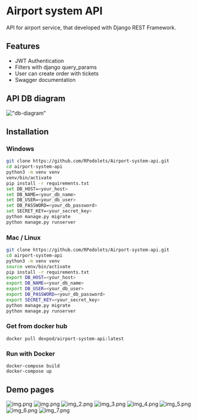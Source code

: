 # Airport system API

API for airport service, that developed with Django REST Framework. 

## Features
* JWT Authentication
* Filters with django query_params
* User can create order with tickets
* Swagger documentation

## API DB diagram
!["db-diagram"](demo/airport_diagram.webp)

## Installation
### Windows
```bash
git clone https://github.com/RPodolets/Airport-system-api.git
cd airport-system-api
python3 -m venv venv
venv/bin/activate
pip install -r requirements.txt
set DB_HOST=<your_host>
set DB_NAME=<your_db_name>
set DB_USER=<your_db_user>
set DB_PASSWORD=<your_db_password>
set SECRET_KEY=<your_secret_key>
python manage.py migrate
python manage.py runserver
```
### Mac / Linux
```bash
git clone https://github.com/RPodolets/Airport-system-api.git
cd airport-system-api
python3 -m venv venv
source venv/bin/activate
pip install -r requirements.txt
export DB_HOST=<your_host>
export DB_NAME=<your_db_name>
export DB_USER=<your_db_user>
export DB_PASSWORD=<your_db_password>
export SECRET_KEY=<your_secret_key>
python manage.py migrate
python manage.py runserver
```

### Get from docker hub
```commandline
docker pull dexpod/airport-system-api:latest
```

### Run with Docker
```commandline
docker-compose build
docker-compose up
```

## Demo pages
![img.png](demo/img.png)
![img.png](demo/img_1.png)
![img_2.png](demo/img_2.png)
![img_3.png](demo/img_3.png)
![img_4.png](demo/img_4.png)
![img_5.png](demo/img_5.png)
![img_6.png](demo/img_6.png)
![img_7.png](demo/img_7.png)